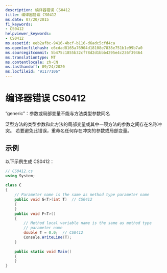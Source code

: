 ```yaml
---
description: 编译器错误 CS0412
title: 编译器错误 CS0412
ms.date: 07/20/2015
f1_keywords:
- CS0412
helpviewer_keywords:
- CS0412
ms.assetid: eeb2afbc-9416-4bcf-b116-d6adc5cfd4ca
ms.openlocfilehash: e6cdad8165a76904d18108e7838e751b1e99b7a0
ms.sourcegitcommit: 5b475c1855b32cf78d2d1bbb4295e4c236f39464
ms.translationtype: MT
ms.contentlocale: zh-CN
ms.lasthandoff: 09/24/2020
ms.locfileid: "91177106"
---
```

# <a name="compiler-error-cs0412"></a>编译器错误 CS0412

“generic”：参数或局部变量不能与方法类型参数同名  
  
 泛型方法的类型参数和此方法的局部变量或其中一项方法的参数之间存在名称冲突。 若要避免此错误，重命名任何存在冲突的参数或局部变量。  
  
## <a name="example"></a>示例  

 以下示例生成 CS0412：  
  
```csharp  
// CS0412.cs  
using System;  
  
class C  
{  
    // Parameter name is the same as method type parameter name  
    public void G<T>(int T)  // CS0412  
    {  
    }  
    public void F<T>()  
    {  
        // Method local variable name is the same as method type  
        // parameter name  
        double T = 0.0;  // CS0412  
        Console.WriteLine(T);  
    }  
  
    public static void Main()  
    {  
    }  
}  
```
